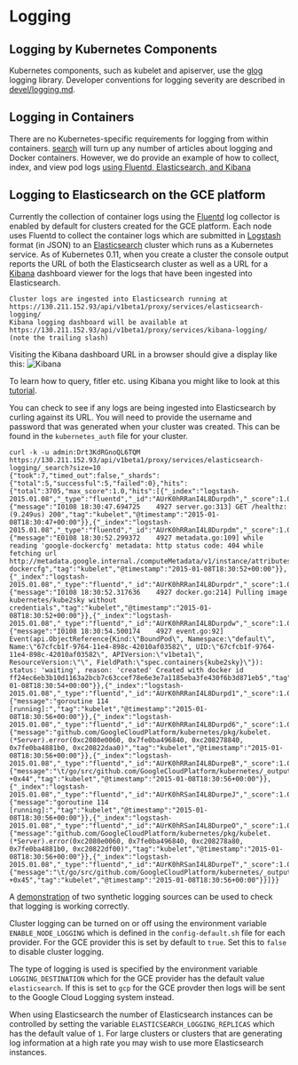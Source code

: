 # Logging

## Logging by Kubernetes Components
Kubernetes components, such as kubelet and apiserver, use the [glog](https://godoc.org/github.com/golang/glog) logging library.  Developer conventions for logging severity are described in [devel/logging.md](devel/logging.md).

## Logging in Containers
There are no Kubernetes-specific requirements for logging from within containers. [search](https://www.google.com/?q=docker+container+logging) will turn up any number of articles about logging and
Docker containers.  However, we do provide an example of how to collect, index, and view pod logs [using Fluentd, Elasticsearch, and Kibana](./getting-started-guides/logging.md)


## Logging to Elasticsearch on the GCE platform
Currently the collection of container logs using the [Fluentd](http://www.fluentd.org/) log collector is 
enabled by default for clusters created for the GCE platform. Each node uses Fluentd to collect
the container logs which are submitted in [Logstash](http://logstash.net/docs/1.4.2/tutorials/getting-started-with-logstash)
format (in JSON) to an [Elasticsearch](http://www.elasticsearch.org/) cluster which runs as a Kubernetes service.
As of Kubernetes 0.11, when you create a cluster the console output reports the URL of both the Elasticsearch cluster as well as
a URL for a [Kibana](http://www.elasticsearch.org/overview/kibana/) dashboard viewer for the logs that have been ingested
into Elasticsearch.
```
Cluster logs are ingested into Elasticsearch running at https://130.211.152.93/api/v1beta1/proxy/services/elasticsearch-logging/
Kibana logging dashboard will be available at https://130.211.152.93/api/v1beta1/proxy/services/kibana-logging/ (note the trailing slash)
```
Visiting the Kibana dashboard URL in a browser should give a display like this:
![Kibana](kibana.png)

To learn how to query, fitler etc. using Kibana you might like to look at this [tutorial](http://www.elasticsearch.org/guide/en/kibana/current/working-with-queries-and-filters.html).

You can check to see if any logs are being ingested into Elasticsearch by curling against its URL. You will need to provide the username and password that was generated when your cluster was created. This can be found in the `kubernetes_auth` file for your cluster.
```
curl -k -u admin:Drt3KdRGnoQL6TQM https://130.211.152.93/api/v1beta1/proxy/services/elasticsearch-logging/_search?size=10
{"took":7,"timed_out":false,"_shards":{"total":5,"successful":5,"failed":0},"hits":{"total":3705,"max_score":1.0,"hits":[{"_index":"logstash-2015.01.08","_type":"fluentd","_id":"AUrK0hRRanI4L8Durpdh","_score":1.0,"_source":{"message":"I0108 18:30:47.694725    4927 server.go:313] GET /healthz: (9.249us) 200","tag":"kubelet","@timestamp":"2015-01-08T18:30:47+00:00"}},{"_index":"logstash-2015.01.08","_type":"fluentd","_id":"AUrK0hRRanI4L8Durpdm","_score":1.0,"_source":{"message":"E0108 18:30:52.299372    4927 metadata.go:109] while reading 'google-dockercfg' metadata: http status code: 404 while fetching url http://metadata.google.internal./computeMetadata/v1/instance/attributes/google-dockercfg","tag":"kubelet","@timestamp":"2015-01-08T18:30:52+00:00"}},{"_index":"logstash-2015.01.08","_type":"fluentd","_id":"AUrK0hRRanI4L8Durpdr","_score":1.0,"_source":{"message":"I0108 18:30:52.317636    4927 docker.go:214] Pulling image kubernetes/kube2sky without credentials","tag":"kubelet","@timestamp":"2015-01-08T18:30:52+00:00"}},{"_index":"logstash-2015.01.08","_type":"fluentd","_id":"AUrK0hRRanI4L8Durpdw","_score":1.0,"_source":{"message":"I0108 18:30:54.500174    4927 event.go:92] Event(api.ObjectReference{Kind:\"BoundPod\", Namespace:\"default\", Name:\"67cfcb1f-9764-11e4-898c-42010af03582\", UID:\"67cfcb1f-9764-11e4-898c-42010af03582\", APIVersion:\"v1beta1\", ResourceVersion:\"\", FieldPath:\"spec.containers{kube2sky}\"}): status: 'waiting', reason: 'created' Created with docker id ff24ec6eb3b10d1163a2bcb7c63ccef78e6e3e7a1185eba3fe430f6b3d871eb5","tag":"kubelet","@timestamp":"2015-01-08T18:30:54+00:00"}},{"_index":"logstash-2015.01.08","_type":"fluentd","_id":"AUrK0hRRanI4L8Durpd1","_score":1.0,"_source":{"message":"goroutine 114 [running]:","tag":"kubelet","@timestamp":"2015-01-08T18:30:56+00:00"}},{"_index":"logstash-2015.01.08","_type":"fluentd","_id":"AUrK0hRRanI4L8Durpd6","_score":1.0,"_source":{"message":"github.com/GoogleCloudPlatform/kubernetes/pkg/kubelet.(*Server).error(0xc2080e0060, 0x7fe0ba496840, 0xc208278840, 0x7fe0ba4881b0, 0xc20822daa0)","tag":"kubelet","@timestamp":"2015-01-08T18:30:56+00:00"}},{"_index":"logstash-2015.01.08","_type":"fluentd","_id":"AUrK0hRRanI4L8DurpeB","_score":1.0,"_source":{"message":"\t/go/src/github.com/GoogleCloudPlatform/kubernetes/_output/dockerized/go/src/github.com/GoogleCloudPlatform/kubernetes/pkg/kubelet/server.go:94 +0x44","tag":"kubelet","@timestamp":"2015-01-08T18:30:56+00:00"}},{"_index":"logstash-2015.01.08","_type":"fluentd","_id":"AUrK0hRSanI4L8DurpeJ","_score":1.0,"_source":{"message":"goroutine 114 [running]:","tag":"kubelet","@timestamp":"2015-01-08T18:30:56+00:00"}},{"_index":"logstash-2015.01.08","_type":"fluentd","_id":"AUrK0hRSanI4L8DurpeO","_score":1.0,"_source":{"message":"github.com/GoogleCloudPlatform/kubernetes/pkg/kubelet.(*Server).error(0xc2080e0060, 0x7fe0ba496840, 0xc208278a80, 0x7fe0ba4881b0, 0xc20822df00)","tag":"kubelet","@timestamp":"2015-01-08T18:30:56+00:00"}},{"_index":"logstash-2015.01.08","_type":"fluentd","_id":"AUrK0hRSanI4L8DurpeT","_score":1.0,"_source":{"message":"\t/go/src/github.com/GoogleCloudPlatform/kubernetes/_output/dockerized/go/src/github.com/GoogleCloudPlatform/kubernetes/pkg/kubelet/server.go:240 +0x45","tag":"kubelet","@timestamp":"2015-01-08T18:30:56+00:00"}}]}}
```
A [demonstration](../cluster/addons/fluentd-elasticsearch/logging-demo/README.md) of two synthetic logging sources can be used
to check that logging is working correctly.

Cluster logging can be turned on or off using the environment variable `ENABLE_NODE_LOGGING` which is defined in the
`config-default.sh` file for each provider. For the GCE provider this is set by default to `true`. Set this
to `false` to disable cluster logging.

The type of logging is used is specified by the environment variable `LOGGING_DESTINATION` which for the
GCE provider has the default value `elasticsearch`. If this is set to `gcp` for the GCE provder then
logs will be sent to the Google Cloud Logging system instead.

When using Elasticsearch the number of Elasticsearch instances can be controlled by setting the
variable `ELASTICSEARCH_LOGGING_REPLICAS` which has the default value of `1`. For large clusters
or clusters that are generating log information at a high rate you may wish to use more
Elasticsearch instances.
